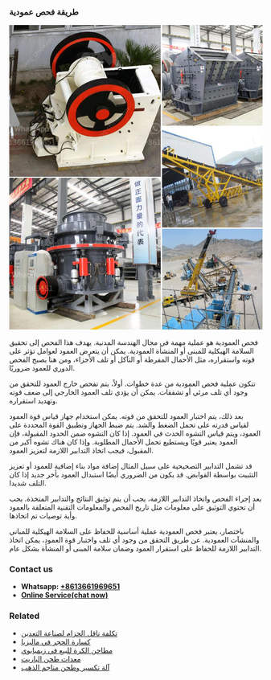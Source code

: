 <h3>طريقة فحص عمودية</h3><img src='1701852472.jpg' alt=''><p>فحص العمودية هو عملية مهمة في مجال الهندسة المدنية. يهدف هذا الفحص إلى تحقيق السلامة الهيكلية للمبنى أو المنشأة العمودية. يمكن أن يتعرض العمود لعوامل تؤثر على قوته واستقراره، مثل الأحمال المفرطة أو التآكل أو تلف الأجزاء، ومن هنا يصبح الفحص الدوري للعمود ضروريًا.</p><p>تتكون عملية فحص العمودية من عدة خطوات. أولاً، يتم تفحص خارج العمود للتحقق من وجود أي تلف مرئي أو تشققات. يمكن أن يؤدي تلف العمود الخارجي إلى ضعف قوته وتهديد استقراره.</p><p>بعد ذلك، يتم اختبار العمود للتحقق من قوته. يمكن استخدام جهاز قياس قوة العمود لقياس قدرته على تحمل الضغط والشد. يتم ضبط الجهاز وتطبيق القوة المحددة على العمود، ويتم قياس التشوه الحدث في العمود. إذا كان التشوه ضمن الحدود المقبولة، فإن العمود يعتبر قويًا ويستطيع تحمل الأحمال المطلوبة. وإذا كان هناك تشوه أكبر من المقبول، فيجب اتخاذ التدابير اللازمة لتعزيز العمود.</p><p>قد تشمل التدابير التصحيحية على سبيل المثال إضافة مواد بناء إضافية للعمود أو تعزيز التثبيت بواسطة القوابض. قد يكون من الضروري أيضًا استبدال العمود بأخر جديد إذا كان التلف شديدا.</p><p>بعد إجراء الفحص واتخاذ التدابير اللازمة، يجب أن يتم توثيق النتائج والتدابير المتخذة. يجب أن تحتوي التوثيق على معلومات مثل تاريخ الفحص والمعلومات التقنية المتعلقة بالعمود وأية توصيات تم اتخاذها.</p><p>باختصار، يعتبر فحص العمودية عملية أساسية للحفاظ على السلامة الهيكلية للمباني والمنشآت العمودية. عن طريق التحقق من وجود أي تلف واختبار قوة العمود، يمكن اتخاذ التدابير اللازمة للحفاظ على استقرار العمود وضمان سلامة المبنى أو المنشأة بشكل عام.</p><h3>Contact us</h3><ul><li><strong>Whatsapp:&nbsp;<a href="https://wa.me/8613661969651">+8613661969651</a></strong></li><li><a href="https://swt.shibang-china.com/?git&amp;zhl&amp;طريقة فحص عمودية"><strong>Online Service(chat now)</strong></a></li></ul><h3>Related</h3><ul><li><a href='تكلفة ناقل الحزام لصناعة التعدين.md'>تكلفة ناقل الحزام لصناعة التعدين</a></li><li><a href='كسارة الحجر في ماليزيا.md'>كسارة الحجر في ماليزيا</a></li><li><a href='مطاحن الكرة للبيع في زيمبابوي.md'>مطاحن الكرة للبيع في زيمبابوي</a></li><li><a href='معدات طحن الباريت.md'>معدات طحن الباريت</a></li><li><a href='آلة تكسير وطحن مناجم الذهب.md'>آلة تكسير وطحن مناجم الذهب</a></li></ul>